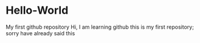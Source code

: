 # Hello-World
My first github repository
Hi,
I am learning github
this is my first repository; sorry have already said this
